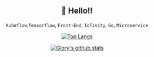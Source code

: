 <div align=center>
  
## 👋 Hello!!<br />
`Kubeflow`,`Tensorflow`, `Front-End`, `IoTivity`, `Go`, `Microservice`
<br />
<div align=center>
  
[![Top Langs](https://github-readme-stats.vercel.app/api/top-langs/?username=GloryKim&layout=compact)](https://github.com/anuraghazra/github-readme-stats)

[![Glory's github stats](https://github-readme-stats.vercel.app/api?username=GloryKim&count_private=true&show_icons=true&theme=ayu-mirage)](https://github.com/anuraghazra/github-readme-stats)

</div>


